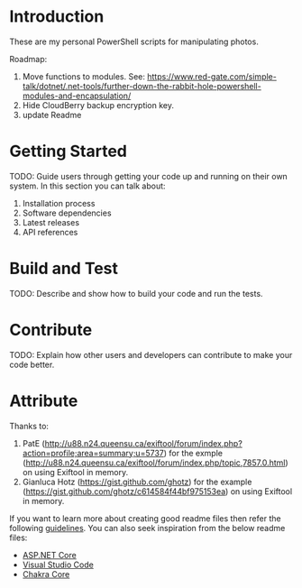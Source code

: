 # Introduction
These are my personal PowerShell scripts for manipulating photos. 

Roadmap:
1. Move functions to modules. See: https://www.red-gate.com/simple-talk/dotnet/.net-tools/further-down-the-rabbit-hole-powershell-modules-and-encapsulation/
2. Hide CloudBerry backup encryption key. 
3. update Readme

# Getting Started
TODO: Guide users through getting your code up and running on their own system. In this section you can talk about:
1.	Installation process
2.	Software dependencies
3.	Latest releases
4.	API references

# Build and Test
TODO: Describe and show how to build your code and run the tests. 

# Contribute
TODO: Explain how other users and developers can contribute to make your code better. 

# Attribute
Thanks to:

1. PatE (http://u88.n24.queensu.ca/exiftool/forum/index.php?action=profile;area=summary;u=5737) for the exmple (http://u88.n24.queensu.ca/exiftool/forum/index.php/topic,7857.0.html) on using Exiftool in memory.
2. Gianluca Hotz (https://gist.github.com/ghotz) for the example (https://gist.github.com/ghotz/c614584f44bf975153ea) on using Exiftool in memory.


If you want to learn more about creating good readme files then refer the following [guidelines](https://www.visualstudio.com/en-us/docs/git/create-a-readme). You can also seek inspiration from the below readme files:
- [ASP.NET Core](https://github.com/aspnet/Home)
- [Visual Studio Code](https://github.com/Microsoft/vscode)
- [Chakra Core](https://github.com/Microsoft/ChakraCore)
